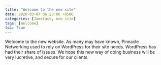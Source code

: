 ```yaml
---
title: "Welcome to the new site"
date: 2020-03-07 06:23:00 +0500
categories: [Jamstack, new site]
tags: [Welcome]
toc: True
---
```


Welcome to the new website. As many may have known, Pinnacle Networking used to rely on WordPress for their site needs. WordPress has had their share of issues. We hope this new way of doing business will be very lucretive, and secure for our clients.


